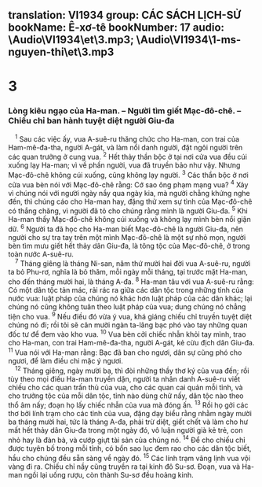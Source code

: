 translation: VI1934
group: CÁC SÁCH LỊCH-SỬ
bookName: Ê-xơ-tê 
bookNumber: 17
audio: \Audio\VI1934\et\3.mp3; \Audio\VI1934\1-ms-nguyen-thi\et\3.mp3
-------

<div class="title"><h1>3</h1><h3>Lòng kiêu ngạo của Ha-man. – Người tìm giết Mạc-đô-chê. – Chiếu chỉ ban hành tuyệt diệt người Giu-đa</h3></div>
<span class="verse et_3_1"> <sup>1</sup> Sau các việc ấy, vua A-suê-ru thăng chức cho Ha-man, con trai của Ham-mê-đa-tha, người A-gát, và làm nổi danh người, đặt ngôi người trên các quan trưởng ở cung vua. </span>
<span class="verse et_3_2"><sup>2</sup> Hết thảy thần bộc ở tại nơi cửa vua đều cúi xuống lạy Ha-man; vì về phần người, vua đã truyền bảo như vậy. Nhưng Mạc-đô-chê không cúi xuống, cũng không lạy người. </span>
<span class="verse et_3_3"><sup>3</sup> Các thần bộc ở nơi cửa vua bèn nói với Mạc-đô-chê rằng: Cớ sao ông phạm mạng vua? </span>
<span class="verse et_3_4"><sup>4</sup> Xảy vì chúng nói với người ngày nầy qua ngày kia, mà người chẳng khứng nghe đến, thì chúng cáo cho Ha-man hay, đặng thử xem sự tình của Mạc-đô-chê có thắng chăng, vì người đã tỏ cho chúng rằng mình là người Giu-đa. </span>
<span class="verse et_3_5"><sup>5</sup> Khi Ha-man thấy Mạc-đô-chê không cúi xuống và không lạy mình bèn nổi giận dữ. </span>
<span class="verse et_3_6"><sup>6</sup> Người ta đã học cho Ha-man biết Mạc-đô-chê là người Giu-đa, nên người cho sự tra tay trên một mình Mạc-đô-chê là một sự nhỏ mọn, người bèn tìm mưu giết hết thảy dân Giu-đa, là tông tộc của Mạc-đô-chê, ở trong toàn nước A-suê-ru. <br/></span>
<span class="verse et_3_7"> <sup>7</sup> Tháng giêng là tháng Ni-san, năm thứ mười hai đời vua A-suê-ru, người ta bỏ Phu-rơ, nghĩa là bỏ thăm, mỗi ngày mỗi tháng, tại trước mặt Ha-man, cho đến tháng mười hai, là tháng A-đa. </span>
<span class="verse et_3_8"><sup>8</sup> Ha-man tâu với vua A-suê-ru rằng: Có một dân tộc tản mác, rải rác ra giữa các dân tộc trong những tỉnh của nước vua: luật pháp của chúng nó khác hơn luật pháp của các dân khác; lại chúng nó cũng không tuân theo luật pháp của vua; dung chúng nó chẳng tiện cho vua. </span>
<span class="verse et_3_9"><sup>9</sup> Nếu điều đó vừa ý vua, khá giáng chiếu chỉ truyền tuyệt diệt chúng nó đi; rồi tôi sẽ cân mười ngàn ta-lâng bạc phó vào tay những quan đốc tư để đem vào kho vua. </span>
<span class="verse et_3_10"><sup>10</sup> Vua bèn cởi chiếc nhẫn khỏi tay mình, trao cho Ha-man, con trai Ham-mê-đa-tha, người A-gát, kẻ cừu địch dân Giu-đa. </span>
<span class="verse et_3_11"><sup>11</sup> Vua nói với Ha-man rằng: Bạc đã ban cho ngươi, dân sự cũng phó cho ngươi, để làm điều chi mặc ý ngươi. <br/></span>
<span class="verse et_3_12"> <sup>12</sup> Tháng giêng, ngày mười ba, thì đòi những thầy thơ ký của vua đến; rồi tùy theo mọi điều Ha-man truyền dặn, người ta nhân danh A-suê-ru viết chiếu cho các quan trấn thủ của vua, cho các quan cai quản mỗi tỉnh, và cho trưởng tộc của mỗi dân tộc, tỉnh nào dùng chữ nấy, dân tộc nào theo thổ âm nấy; đoạn họ lấy chiếc nhẫn của vua mà đóng ấn. </span>
<span class="verse et_3_13"><sup>13</sup> Rồi họ gởi các thơ bởi lính trạm cho các tỉnh của vua, đặng dạy biểu rằng nhằm ngày mười ba tháng mười hai, tức là tháng A-đa, phải trừ diệt, giết chết và làm cho hư mất hết thảy dân Giu-đa trong một ngày đó, vô luận người già kẻ trẻ, con nhỏ hay là đàn bà, và cướp giựt tài sản của chúng nó. </span>
<span class="verse et_3_14"><sup>14</sup> Để cho chiếu chỉ được tuyên bố trong mỗi tỉnh, có bổn sao lục đem rao cho các dân tộc biết, hầu cho chúng đều sẵn sàng về ngày đó. </span>
<span class="verse et_3_15"><sup>15</sup> Các lính trạm vâng lịnh vua vội vàng đi ra. Chiếu chỉ nầy cũng truyền ra tại kinh đô Su-sơ. Đoạn, vua và Ha-man ngồi lại uống rượu, còn thành Su-sơ đều hoảng kinh. <br/></span>

